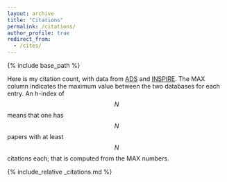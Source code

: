 ```yaml
---
layout: archive
title: "Citations"
permalink: /citations/
author_profile: true
redirect_from:
  - /cites/
---
```


{% include base_path %}

Here is my citation count, with data from [ADS](/myads/) and [INSPIRE](/myinspire). The MAX column indicates the maximum value between the two databases for each entry. An h-index of $$N$$ means that one has $$N$$ papers with at least $$N$$ citations each; that is computed from the MAX numbers.


{% include_relative _citations.md %}
